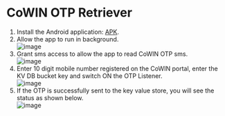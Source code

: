 CoWIN OTP Retriever
=================

1. Install the Android application: [APK](../../CoWinOtpRetreiver.apk).
2. Allow the app to run in background.  
![image](https://user-images.githubusercontent.com/3753228/118129520-ea1ec800-b419-11eb-962c-0e2d5ae7edf3.png)
3. Grant sms access to allow the app to read CoWIN OTP sms.  
![image](https://user-images.githubusercontent.com/3753228/117947493-df870480-b32d-11eb-923d-47efa55f9586.png)
3. Enter 10 digit mobile number registered on the CoWIN portal, enter the KV DB bucket key and switch ON the OTP Listener.  
![image](https://user-images.githubusercontent.com/3753228/117948585-e4988380-b32e-11eb-9837-9abdda21c23e.png)
6. If the OTP is successfully sent to the key value store, you will see the status as shown below.  
![image](https://user-images.githubusercontent.com/3753228/117949979-54f3d480-b330-11eb-8568-fec8284e138b.png)

